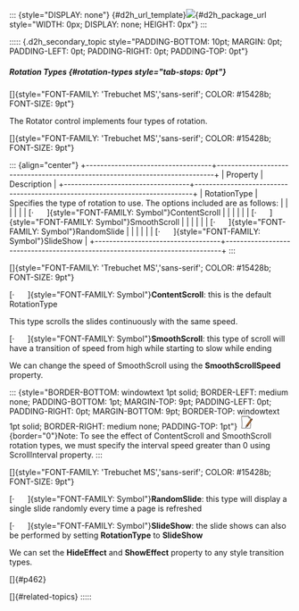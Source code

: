 ::: {style="DISPLAY: none"}
[](ms-xhelp:///?Id=d2h_url_template){#d2h_url_template}![](!package_url!){#d2h_package_url style="WIDTH: 0px; DISPLAY: none; HEIGHT: 0px"}
:::

::::: {.d2h_secondary_topic style="PADDING-BOTTOM: 10pt; MARGIN: 0pt; PADDING-LEFT: 0pt; PADDING-RIGHT: 0pt; PADDING-TOP: 0pt"}
##### Rotation Types {#rotation-types style="tab-stops: 0pt"}

[]{style="FONT-FAMILY: 'Trebuchet MS','sans-serif'; COLOR: #15428b; FONT-SIZE: 9pt"} 

The Rotator control implements four types of rotation.

[]{style="FONT-FAMILY: 'Trebuchet MS','sans-serif'; COLOR: #15428b; FONT-SIZE: 9pt"} 

::: {align="center"}
+-----------------------------------+-----------------------------------------------------------------------------+
| Property                          | Description                                                                 |
+-----------------------------------+-----------------------------------------------------------------------------+
| RotationType                      | Specifies the type of rotation to use. The options included are as follows: |
|                                   |                                                                             |
|                                   | [·      ]{style="FONT-FAMILY: Symbol"}ContentScroll                         |
|                                   |                                                                             |
|                                   | [·      ]{style="FONT-FAMILY: Symbol"}SmoothScroll                          |
|                                   |                                                                             |
|                                   | [·      ]{style="FONT-FAMILY: Symbol"}RandomSlide                           |
|                                   |                                                                             |
|                                   | [·      ]{style="FONT-FAMILY: Symbol"}SlideShow                             |
+-----------------------------------+-----------------------------------------------------------------------------+
:::

[]{style="FONT-FAMILY: 'Trebuchet MS','sans-serif'; COLOR: #15428b; FONT-SIZE: 9pt"} 

[·      ]{style="FONT-FAMILY: Symbol"}**ContentScroll**: this is the default RotationType

This type scrolls the slides continuously with the same speed.

[·      ]{style="FONT-FAMILY: Symbol"}**SmoothScroll**: this type of scroll will have a transition of speed from high while starting to slow while ending

We can change the speed of SmoothScroll using the **SmoothScrollSpeed** property.

::: {style="BORDER-BOTTOM: windowtext 1pt solid; BORDER-LEFT: medium none; PADDING-BOTTOM: 1pt; MARGIN-TOP: 9pt; PADDING-LEFT: 0pt; PADDING-RIGHT: 0pt; MARGIN-BOTTOM: 9pt; BORDER-TOP: windowtext 1pt solid; BORDER-RIGHT: medium none; PADDING-TOP: 1pt"}
![](ImagesExt/image72_1.jpg){border="0"}Note: To see the effect of ContentScroll and SmoothScroll rotation types, we must specify the interval speed greater than 0 using ScrollInterval property.
:::

[]{style="FONT-FAMILY: 'Trebuchet MS','sans-serif'; COLOR: #15428b; FONT-SIZE: 9pt"} 

[·      ]{style="FONT-FAMILY: Symbol"}**RandomSlide**: this type will display a single slide randomly every time a page is refreshed

[·      ]{style="FONT-FAMILY: Symbol"}**SlideShow**: the slide shows can also be performed by setting **RotationType** to **SlideShow**

We can set the **HideEffect** and **ShowEffect** property to any style transition types.

[]{#p462} 

[]{#related-topics}
:::::
